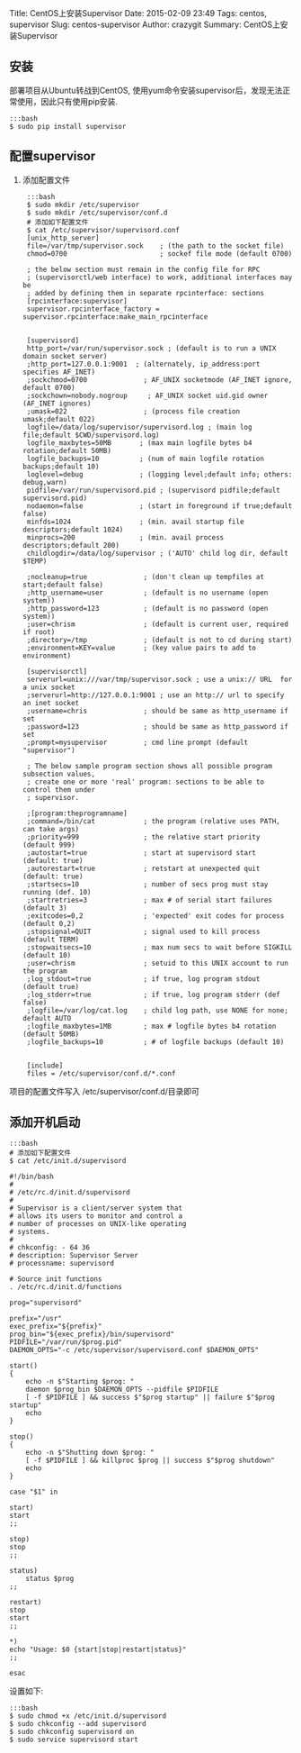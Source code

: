 Title: CentOS上安装Supervisor
Date: 2015-02-09 23:49
Tags: centos, supervisor
Slug: centos-supervisor
Author: crazygit
Summary: CentOS上安装Supervisor


## 安装
部署项目从Ubuntu转战到CentOS, 使用yum命令安装supervisor后，发现无法正常使用，因此只有使用pip安装.

    :::bash
    $ sudo pip install supervisor


## 配置supervisor

1. 添加配置文件

        :::bash
        $ sudo mkdir /etc/supervisor
        $ sudo mkdir /etc/supervisor/conf.d
        # 添加如下配置文件
        $ cat /etc/supervisor/supervisord.conf
        [unix_http_server]
        file=/var/tmp/supervisor.sock    ; (the path to the socket file)
        chmod=0700                       ; sockef file mode (default 0700)

        ; the below section must remain in the config file for RPC
        ; (supervisorctl/web interface) to work, additional interfaces may be
        ; added by defining them in separate rpcinterface: sections
        [rpcinterface:supervisor]
        supervisor.rpcinterface_factory = supervisor.rpcinterface:make_main_rpcinterface


        [supervisord]
        http_port=/var/run/supervisor.sock ; (default is to run a UNIX domain socket server)
        ;http_port=127.0.0.1:9001  ; (alternately, ip_address:port specifies AF_INET)
        ;sockchmod=0700              ; AF_UNIX socketmode (AF_INET ignore, default 0700)
        ;sockchown=nobody.nogroup     ; AF_UNIX socket uid.gid owner (AF_INET ignores)
        ;umask=022                   ; (process file creation umask;default 022)
        logfile=/data/log/supervisor/supervisord.log ; (main log file;default $CWD/supervisord.log)
        logfile_maxbytes=50MB       ; (max main logfile bytes b4 rotation;default 50MB)
        logfile_backups=10          ; (num of main logfile rotation backups;default 10)
        loglevel=debug              ; (logging level;default info; others: debug,warn)
        pidfile=/var/run/supervisord.pid ; (supervisord pidfile;default supervisord.pid)
        nodaemon=false              ; (start in foreground if true;default false)
        minfds=1024                 ; (min. avail startup file descriptors;default 1024)
        minprocs=200                ; (min. avail process descriptors;default 200)
        childlogdir=/data/log/supervisor ; ('AUTO' child log dir, default $TEMP)

        ;nocleanup=true              ; (don't clean up tempfiles at start;default false)
        ;http_username=user          ; (default is no username (open system))
        ;http_password=123           ; (default is no password (open system))
        ;user=chrism                 ; (default is current user, required if root)
        ;directory=/tmp              ; (default is not to cd during start)
        ;environment=KEY=value       ; (key value pairs to add to environment)

        [supervisorctl]
        serverurl=unix:///var/tmp/supervisor.sock ; use a unix:// URL  for a unix socket
        ;serverurl=http://127.0.0.1:9001 ; use an http:// url to specify an inet socket
        ;username=chris              ; should be same as http_username if set
        ;password=123                ; should be same as http_password if set
        ;prompt=mysupervisor         ; cmd line prompt (default "supervisor")

        ; The below sample program section shows all possible program subsection values,
        ; create one or more 'real' program: sections to be able to control them under
        ; supervisor.

        ;[program:theprogramname]
        ;command=/bin/cat            ; the program (relative uses PATH, can take args)
        ;priority=999                ; the relative start priority (default 999)
        ;autostart=true              ; start at supervisord start (default: true)
        ;autorestart=true            ; retstart at unexpected quit (default: true)
        ;startsecs=10                ; number of secs prog must stay running (def. 10)
        ;startretries=3              ; max # of serial start failures (default 3)
        ;exitcodes=0,2               ; 'expected' exit codes for process (default 0,2)
        ;stopsignal=QUIT             ; signal used to kill process (default TERM)
        ;stopwaitsecs=10             ; max num secs to wait before SIGKILL (default 10)
        ;user=chrism                 ; setuid to this UNIX account to run the program
        ;log_stdout=true             ; if true, log program stdout (default true)
        ;log_stderr=true             ; if true, log program stderr (def false)
        ;logfile=/var/log/cat.log    ; child log path, use NONE for none; default AUTO
        ;logfile_maxbytes=1MB        ; max # logfile bytes b4 rotation (default 50MB)
        ;logfile_backups=10          ; # of logfile backups (default 10)


        [include]
        files = /etc/supervisor/conf.d/*.conf


项目的配置文件写入 /etc/supervisor/conf.d/目录即可


## 添加开机启动

    :::bash
    # 添加如下配置文件
    $ cat /etc/init.d/supervisord

    #!/bin/bash
    #
    # /etc/rc.d/init.d/supervisord
    #
    # Supervisor is a client/server system that
    # allows its users to monitor and control a
    # number of processes on UNIX-like operating
    # systems.
    #
    # chkconfig: - 64 36
    # description: Supervisor Server
    # processname: supervisord

    # Source init functions
    . /etc/rc.d/init.d/functions

    prog="supervisord"

    prefix="/usr"
    exec_prefix="${prefix}"
    prog_bin="${exec_prefix}/bin/supervisord"
    PIDFILE="/var/run/$prog.pid"
    DAEMON_OPTS="-c /etc/supervisor/supervisord.conf $DAEMON_OPTS"

    start()
    {
        echo -n $"Starting $prog: "
        daemon $prog_bin $DAEMON_OPTS --pidfile $PIDFILE
        [ -f $PIDFILE ] && success $"$prog startup" || failure $"$prog startup"
        echo
    }

    stop()
    {
        echo -n $"Shutting down $prog: "
        [ -f $PIDFILE ] && killproc $prog || success $"$prog shutdown"
        echo
    }

    case "$1" in

    start)
    start
    ;;

    stop)
    stop
    ;;

    status)
        status $prog
    ;;

    restart)
    stop
    start
    ;;

    *)
    echo "Usage: $0 {start|stop|restart|status}"
    ;;

    esac


设置如下:

    :::bash
    $ sudo chmod +x /etc/init.d/supervisord
    $ sudo chkconfig --add supervisord
    $ sudo chkconfig supervisord on
    $ sudo service supervisord start

